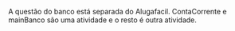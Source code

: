 A questão do banco está separada do Alugafacil. ContaCorrente e mainBanco são uma atividade e o resto é outra atividade.
